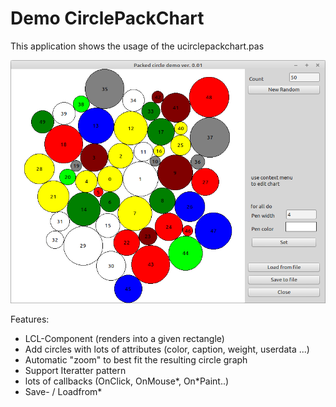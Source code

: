 # Demo CirclePackChart

This application shows the usage of the ucirclepackchart.pas

![](preview.png)

Features:
* LCL-Component (renders into a given rectangle)
* Add circles with lots of attributes (color, caption, weight, userdata ...)
* Automatic "zoom" to best fit the resulting circle graph
* Support Iteratter pattern
* lots of callbacks (OnClick, OnMouse*, On*Paint..)
* Save- / Loadfrom*